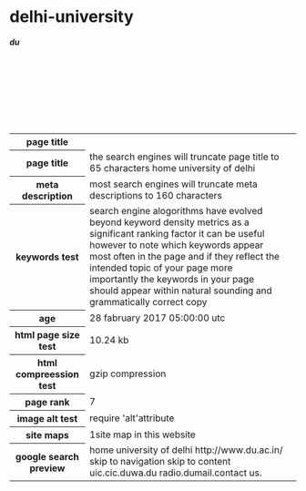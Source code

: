 # delhi-university
<html>
<body>
<table>
<b><i>du</i></b>
<tr>
<th><b>page title</b></th>
</tr>
<tr>
<th>page title</th>
<td>the search engines will truncate page title to 65 characters home university of delhi</td><br>
</tr>
<tr>
<th>meta description</th>
<td>most search engines will truncate meta descriptions to 160 characters<td><br>
</tr>
<tr>
<th>keywords test</th>
<td>search engine alogorithms have evolved beyond keyword density metrics as a significant ranking factor it can be useful however to note which keywords appear most often in the page and if they reflect the intended topic of your page more importantly the keywords in your page should appear within natural sounding and grammatically correct copy</td><br>
</tr>
<tr>
<th>age</th>
<td>28 fabruary 2017 05:00:00 utc</td><br>
</tr>
<tr>

<th>html page size test</th>
<td>10.24 kb</td><br>
</tr>
<tr>
<th>html compreession test</th>
<td>gzip compression</td><br>
</tr>
<tr>

<th>page rank</th>
<td>7</td><br>
</tr>
<tr>
<th>image alt test</th>
<td>require 'alt'attribute</td><br>
</tr>
<tr>
<th>site maps</th>
<td>1site map in this website</td><br>
</tr>
<tr>
<th>google search preview</th>
<td>home university of delhi http://www.du.ac.in/  skip to navigation skip to content uic.cic.duwa.du radio.dumail.contact us.</td><br>
</tr>
</table>
</body>
</html>
